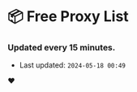 # :package: Free Proxy List
### Updated every 15 minutes.

- Last updated: `2024-05-18 00:49`

:heart:
